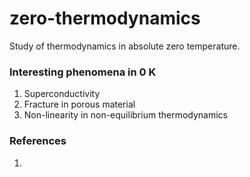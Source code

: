 # zero-thermodynamics
Study of thermodynamics in absolute zero temperature. 

### Interesting phenomena in 0 K 
1. Superconductivity 
2. Fracture in porous material
3. Non-linearity in non-equilibrium thermodynamics 

### References
1. 

